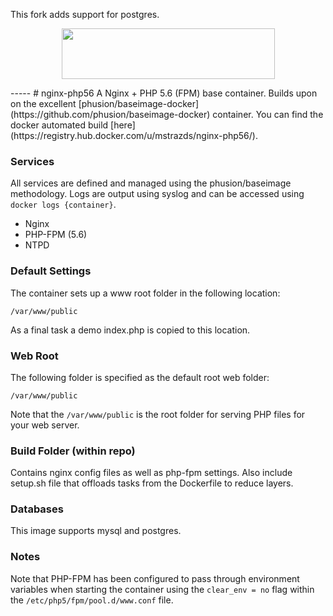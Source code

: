 This fork adds support for postgres.

<p align="center">
  <a href="http://docker.io">
    <img height="81" width="341" src="http://upload.wikimedia.org/wikipedia/commons/7/79/Docker_(container_engine)_logo.png">
  </a>
</p>
-----
# nginx-php56
A Nginx + PHP 5.6 (FPM) base container. Builds upon on the excellent [phusion/baseimage-docker](https://github.com/phusion/baseimage-docker) container. You can find the docker automated build [here](https://registry.hub.docker.com/u/mstrazds/nginx-php56/).

### Services
All services are defined and managed using the phusion/baseimage methodology. Logs are output using syslog and can be accessed using ``docker logs {container}``.

* Nginx
* PHP-FPM (5.6)
* NTPD

### Default Settings
The container sets up a www root folder in the following location:

``/var/www/public``

As a final task a demo index.php is copied to this location.

### Web Root
The following folder is specified as the default root web folder:

``/var/www/public``

Note that the ``/var/www/public`` is the root folder for serving PHP files for your web server.

### Build Folder (within repo)
Contains nginx config files as well as php-fpm settings. Also include setup.sh file that offloads tasks from the Dockerfile to reduce layers.

### Databases
This image supports mysql and postgres.

### Notes
Note that PHP-FPM has been configured to pass through environment variables when starting the container using the ``clear_env = no`` flag within the ``/etc/php5/fpm/pool.d/www.conf`` file.
